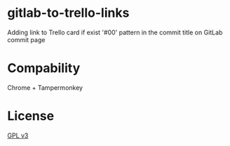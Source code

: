 # gitlab-to-trello-links
Adding link to Trello card if exist '#00' pattern in the commit title on GitLab commit page

# Compability
Chrome + Tampermonkey

# License
[GPL v3](LICENSE)
